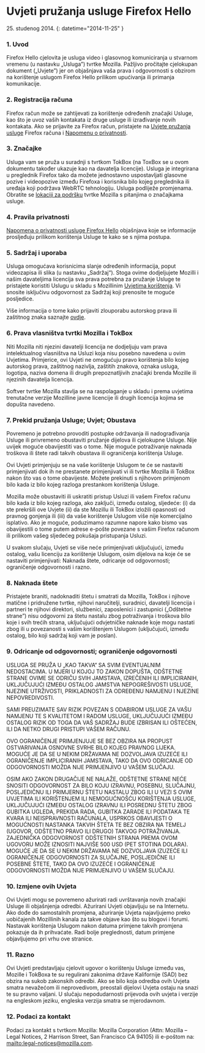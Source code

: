 # Uvjeti pružanja usluge Firefox Hello

25\. studenog 2014.
{: datetime="2014-11-25" }

### 1. Uvod 

Firefox Hello cjelovita je usluga video i glasovnog komuniciranja u stvarnom vremenu (u nastavku „Usluga”) tvrtke Mozilla.  Pažljivo pročitajte cjelokupan dokument („Uvjete”) jer on objašnjava vaša prava i odgovornosti s obzirom na korištenje uslugom Firefox Hello prilikom upućivanja ili primanja komunikacije.

### 2. Registracija računa

Firefox račun može se zahtijevati za korištenje određenih značajki Usluge, kao što je uvoz vaših kontakata iz druge usluge ili izrađivanje novih kontakata.  Ako se prijavite za Firefox račun, pristajete na [Uvjete pružanja usluge](https://www.mozilla.org/en-US/about/legal/terms/services) Firefox računa i [Napomenu o privatnosti](https://www.mozilla.org/en-US/privacy/firefox-cloud).

### 3. Značajke

Usluga vam se pruža u suradnji s tvrtkom TokBox (na ToxBox se u ovom dokumentu također ukazuje kao na davatelja licencije).  Usluga je integrirana u preglednik Firefox tako da možete jednostavno uspostavljati glasovne pozive i videopozive između Firefoxa i korisnika bilo kojeg preglednika ili uređaja koji podržava WebRTC tehnologiju.  Usluga podliježe promjenama.  Obratite se [lokaciji za podršku](https://support.mozilla.org/products/firefox) tvrtke Mozilla s pitanjima o značajkama usluge. 

### 4. Pravila privatnosti

[Napomena o privatnosti usluge Firefox Hello](https://www.mozilla.org/privacy/) objašnjava koje se informacije prosljeđuju prilikom korištenja Usluge te kako se s njima postupa.

### 5. Sadržaj i uporaba 

Usluga omogućava korisnicima slanje određenih informacija, poput videozapisa ili slika (u nastavku „Sadržaj“).  Stoga ovime dodjeljujete Mozilli i našim davateljima licencija sva prava potrebna za pružanje Usluge te pristajete koristiti Uslugu u skladu s Mozillinim [Uvjetima korištenja](https://www.mozilla.org/about/legal/acceptable-use). Vi snosite isključivu odgovornost za Sadržaj koji prenosite te moguće posljedice. 

Više informacija o tome kako prijaviti zlouporabu autorskog prava ili zaštitnog znaka saznajte [ovdje](https://www.mozilla.org/about/legal/report-abuse/).

### 6. Prava vlasništva tvrtki Mozilla i TokBox

Niti Mozilla niti njezini davatelji licencija ne dodjeljuju vam prava intelektualnog vlasništva na Usluzi koja nisu posebno navedena u ovim Uvjetima.  Primjerice, ovi Uvjeti ne omogućuju pravo korištenja bilo kojeg autorskog prava, zaštitnog nazivlja, zaštitih znakova, oznaka usluga, logotipa, naziva domena ili drugih prepoznatljivih značajki brenda Mozille ili njezinih davatelja licencija.  

Softver tvrtke Mozilla stavlja se na raspolaganje u skladu i prema uvjetima trenutačne verzije Mozilline javne licencije ili drugih licencija kojima se dopušta navedeno.

### 7. Prekid pružanja Usluge; Uvjet; Obustava

Povremeno je potrebno provoditi postupke održavanja ili nadograđivanja Usluge ili privremeno obustaviti pružanje dijelova ili cjelokupne Usluge. Nije uvijek moguće obavijestiti vas o tome. Nije moguće potraživanje naknada troškova ili štete radi takvih obustava ili ograničenja korištenja Usluge.

Ovi Uvjeti primjenjuju se na vaše korištenje Uslugom te će se nastaviti primjenjivati dok ih ne prestanete primjenjivati vi ili tvrtke Mozilla ili TokBox nakon što vas o tome obavijeste. Možete prekinuti s njihovom primjenom bilo kada iz bilo kojeg razloga prestankom korištenja Usluge.

Mozilla može obustaviti ili uskratiti pristup Usluzi ili vašem Firefox računu bilo kada iz bilo kojeg razloga, ako zaključi, između ostalog, sljedeće: (i) da ste prekršili ove Uvjete (ii) da ste Mozillu ili TokBox izložili opasnosti od pravnog gonjenja ili (iii) da vaše korištenje Uslugom više nije komercijalno isplativo. Ako je moguće, poduzimamo razumne napore kako bismo vas obavijestili o tome putem adrese e-pošte povezane s vašim Firefox računom ili prilikom vašeg sljedećeg pokušaja pristupanja Usluzi.

U svakom slučaju, Uvjeti se više neće primjenjivati uključujući, između ostalog, vašu licenciju za korištenje Uslugom, osim dijelova na koje će se nastaviti primjenjivati: Naknada štete, odricanje od odgovornosti; ograničenje odgovornosti i razno.

### 8. Naknada štete

Pristajete braniti, nadoknaditi štetu i smatrati da Mozilla, TokBox i njihove matične i pridružene tvrtke, njihovi naručitelji, suradnici, davatelji licencija i partneri te njihovi direktori, službenici, zaposlenici i zastupnici („Odštetne strane”) nisu odgovorni za štetu nastalu zbog potraživanja i troškova bilo koje i svih trećih strana, uključujući odvjetničke naknade koje mogu nastati zbog ili u povezanosti s vašim korištenjem Uslugom (uključujući, između ostalog, bilo koji sadržaj koji vam je poslan).

### 9. Odricanje od odgovornosti; ograničenje odgovornosti

USLUGA SE PRUŽA U „KAO TAKVA“ SA SVIM EVENTUALNIM NEDOSTACIMA. U MJERI U KOJOJ TO ZAKON DOPUŠTA, ODŠTETNE STRANE OVIME SE ODRIČU SVIH JAMSTAVA, IZREČENIH ILI IMPLICIRANIH, UKLJUČUJUĆI IZMEĐU OSTALOG JAMSTVA NEPOGREŠIVOSTI USLUGE, NJEZINE UTRŽIVOSTI, PRIKLADNOSTI ZA ODREĐENU NAMJENU I NJEZINE NEPOVREDIVOSTI.

SAMI PREUZIMATE SAV RIZIK POVEZAN S ODABIROM USLUGE ZA VAŠU NAMJENU TE S KVALITETOM I RADOM USLUGE, UKLJUČUJUĆI IZMEĐU OSTALOG RIZIK OD TOGA DA VAŠ SADRŽAJ BUDE IZBRISAN ILI OŠTEĆEN, ILI DA NETKO DRUGI PRISTUPI VAŠEM RAČUNU.

OVO OGRANIČENJE PRIMJENJUJE SE BEZ OBZIRA NA PROPUST OSTVARIVANJA OSNOVNE SVRHE BILO KOJEG PRAVNOG LIJEKA. MOGUĆE JE DA SE U NEKIM DRŽAVAMA NE DOZVOLJAVA IZUZEĆE ILI OGRANIČENJE IMPLICIRANIH JAMSTAVA, TAKO DA OVO ODRICANJE OD ODGOVORNOSTI MOŽDA NIJE PRIMJENJIVO U VAŠEM SLUČAJU.

OSIM AKO ZAKON DRUGAČIJE NE NALAŽE, ODŠTETNE STRANE NEĆE SNOSITI ODGOVORNOST ZA BILO KOJU IZRAVNU, POSEBNU, SLUČAJNU, POSLJEDIČNU ILI PRIMJERNU ŠTETU NASTALU ZBOG ILI U VEZI S OVIM UVJETIMA ILI KORIŠTENJEM ILI NEMOGUĆNOŠĆU KORIŠTENJA USLUGE, UKLJUČUJUĆI IZMEĐU OSTALOG IZRAVNU ILI POSREDNU ŠTETU ZBOG GUBITKA UGLEDA, PREKIDA RADA, GUBITKA ZARADE ILI PODATAKA TE KVARA ILI NEISPRAVNOSTI RAČUNALA, USPRKOS OBAVIJESTI O MOGUĆNOSTI NASTANKA TAKVIH ŠTETA TE BEZ OBZIRA NA TEMELJ (UGOVOR, ODŠTETNO PRAVO ILI DRUGO) TAKVOG POTRAŽIVANJA. ZAJEDNIČKA ODGOVORNOST ODŠTETNIH STRANA PREMA OVOM UGOVORU MOŽE IZNOSITI NAJVIŠE 500 USD (PET STOTINA DOLARA). MOGUĆE JE DA SE U NEKIM DRŽAVAMA NE DOZVOLJAVA IZUZEĆE ILI OGRANIČENJE ODGOVORNOSTI ZA SLUČAJNE, POSLJEDIČNE ILI POSEBNE ŠTETE, TAKO DA OVO IZUZEĆE I OGRANIČENJE ODGOVORNOSTI MOŽDA NIJE PRIMJENJIVO U VAŠEM SLUČAJU.

### 10. Izmjene ovih Uvjeta

Ovi Uvjeti mogu se povremeno ažurirati radi uvrštavanja novih značajki Usluge ili objašnjenja odredbi. Ažurirani Uvjeti objavljuju se na Internetu. Ako dođe do samostalnih promjena, ažuriranje Uvjeta najavljujemo preko uobičajenih Mozillinih kanala za takve objave kao što su blogovi i forumi. Nastavak korištenja Uslugom nakon datuma primjene takvih promjena pokazuje da ih prihvaćate. Radi bolje preglednosti, datum primjene objavljujemo pri vrhu ove stranice.

### 11. Razno

Ovi Uvjeti predstavljaju cjelovit ugovor o korištenju Usluge između vas, Mozille i TokBoxa te su regulirani zakonima države Kalifornije (SAD) bez obzira na sukob zakonskih odredbi. Ako se bilo koja odredba ovih Uvjeta smatra nevažećom ili neprovedivom, preostali dijelovi Uvjeta ostaju na snazi te su pravno valjani. U slučaju nepodudarnosti prijevoda ovih uvjeta i verzije na engleskom jeziku, engleska verzija smatra se mjerodavnom.

### 12. Podaci za kontakt

Podaci za kontakt s tvrtkom Mozilla: Mozilla Corporation (Attn: Mozilla – Legal Notices, 2 Harrison Street, San Francisco CA 94105) ili e-poštom na: <mailto:legal-notices@mozilla.com>.

